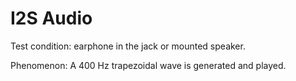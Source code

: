 # I2S Audio
Test condition: earphone in the jack or mounted speaker.


Phenomenon: A 400 Hz trapezoidal wave is generated and played.
